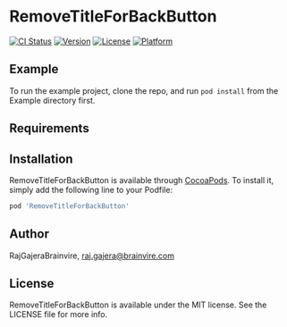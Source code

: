 # RemoveTitleForBackButton

[![CI Status](https://img.shields.io/travis/RajGajeraBrainvire/RemoveTitleForBackButton.svg?style=flat)](https://travis-ci.org/RajGajeraBrainvire/RemoveTitleForBackButton)
[![Version](https://img.shields.io/cocoapods/v/RemoveTitleForBackButton.svg?style=flat)](https://cocoapods.org/pods/RemoveTitleForBackButton)
[![License](https://img.shields.io/cocoapods/l/RemoveTitleForBackButton.svg?style=flat)](https://cocoapods.org/pods/RemoveTitleForBackButton)
[![Platform](https://img.shields.io/cocoapods/p/RemoveTitleForBackButton.svg?style=flat)](https://cocoapods.org/pods/RemoveTitleForBackButton)

## Example

To run the example project, clone the repo, and run `pod install` from the Example directory first.

## Requirements

## Installation

RemoveTitleForBackButton is available through [CocoaPods](https://cocoapods.org). To install
it, simply add the following line to your Podfile:

```ruby
pod 'RemoveTitleForBackButton'
```

## Author

RajGajeraBrainvire, raj.gajera@brainvire.com

## License

RemoveTitleForBackButton is available under the MIT license. See the LICENSE file for more info.
